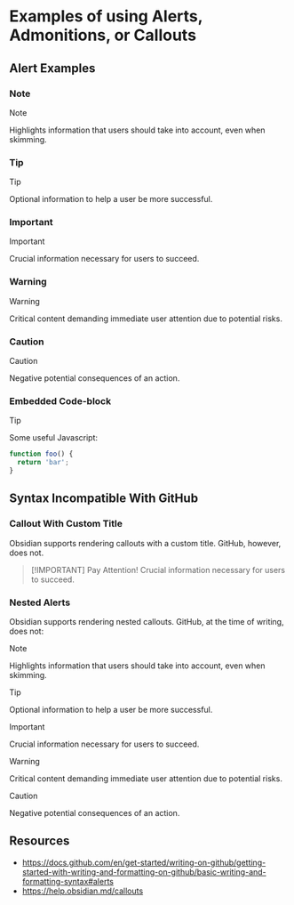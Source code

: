 # Examples of using Alerts, Admonitions, or Callouts

## Alert Examples

### Note

> [!NOTE]  
> Highlights information that users should take into account, even when skimming.

### Tip

> [!TIP]
> Optional information to help a user be more successful.

### Important

> [!IMPORTANT]  
> Crucial information necessary for users to succeed.

### Warning

> [!WARNING]  
> Critical content demanding immediate user attention due to potential risks.

### Caution

> [!CAUTION]
> Negative potential consequences of an action.

### Embedded Code-block

> [!TIP]
> Some useful Javascript:
>
> ```js
> function foo() {
>   return 'bar';  
> }
> ```

## Syntax Incompatible With GitHub

### Callout With Custom Title

Obsidian supports rendering callouts with a custom title. GitHub, however, does not.

> [!IMPORTANT] Pay Attention!
> Crucial information necessary for users to succeed.

### Nested Alerts

Obsidian supports rendering nested callouts. GitHub, at the time of writing, does not:

> [!NOTE]  
> Highlights information that users should take into account, even when skimming.
> > [!TIP]
> > Optional information to help a user be more successful.
> > > [!IMPORTANT]  
> > > Crucial information necessary for users to succeed.
> > > > [!WARNING]  
> > > > Critical content demanding immediate user attention due to potential risks.
> > > > > [!CAUTION]
> > > > > Negative potential consequences of an action.

## Resources

- <https://docs.github.com/en/get-started/writing-on-github/getting-started-with-writing-and-formatting-on-github/basic-writing-and-formatting-syntax#alerts>
- <https://help.obsidian.md/callouts>
